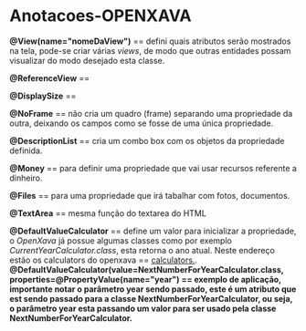 # Anotacoes-OPENXAVA

<p><strong>@View(name="nomeDaView")</strong> == defini quais atributos serão mostrados na tela, pode-se criar várias <em>views</em>, de modo que outras entidades possam visualizar do modo desejado esta classe.</p>
<p><strong>@ReferenceView</strong> ==  </p>
<p><strong>@DisplaySize</strong> ==  </p>
<p><strong>@NoFrame</strong> == não cria um quadro (frame) separando uma propriedade da outra, deixando os campos como se fosse de uma única propriedade.</p>
<p><strong>@DescriptionList</strong> == cria um combo box com os objetos da propriedade definida. </p>
<p><strong>@Money</strong> == para definir uma propriedade que vai usar recursos referente a dinheiro.</p>
<p><strong>@Files</strong> == para uma propriedade que irá tabalhar com fotos, documentos.</p>
<p><strong>@TextArea</strong> ==  mesma função do textarea do HTML</p>
<p><strong>@DefaultValueCalculator</strong> == define um valor para inicializar a propriedade, o <em>OpenXava</em> já possue algumas classes como por exemplo <em>CurrentYearCalculator.class</em>, esta retorna o ano atual. Neste endereço estão os calculators do openxava ==  <a href="https://www.openxava.org/OpenXavaDoc/apidocs/org/openxava/calculators/package-summary.html" target="_blank">calculators.</a>. <strong>@DefaultValueCalculator(value=NextNumberForYearCalculator.class,
    properties=@PropertyValue(name="year") == exemplo de aplicação, importante notar o parâmetro year sendo passado, este é um atributo que est sendo passado para a classe NextNumberForYearCalculator, ou seja, o parâmetro year esta passando um valor para ser usado pela classe NextNumberForYearCalculator.</strong></p>



